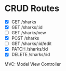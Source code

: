 # CRUD Routes
- [x] GET /sharks
- [x] GET /sharks/:id
- [ ] GET /sharks/new
- [x] POST /sharks
- [ ] GET /sharks/:id/edit
- [x] PATCH /sharks/:id
- [x] DELETE /sharks/:id

MVC: Model View Controller